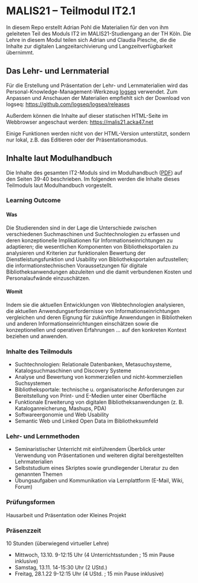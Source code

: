 # MALIS21 – Teilmodul IT2.1

In diesem Repo erstellt Adrian Pohl die Materialien für den von ihm geleiteten Teil des Moduls IT2 im MALIS21-Studiengang an der TH Köln. Die Lehre in diesem Modul teilen sich Adrian und Claudia Piesche, die die Inhalte zur digitalen Langzeitarchivierung und Langzeitverfügbarkeit übernimmt.

## Das Lehr- und Lernmaterial

Für die Erstellung und Präsentation der Lehr- und Lernmaterialien wird das Personal-Knowledge-Management-Werkzeug [logseq](https://logseq.com) verwendet. Zum Anpassen und Anschauen der Materialien empfiehlt sich der Download von logseq: https://github.com/logseq/logseq/releases

Außerdem können die Inhalte auf dieser statischen HTML-Seite im Webbrowser angeschaut werden: https://malis21.acka47.net

Einige Funktionen werden nicht von der HTML-Version unterstützt, sondern nur lokal, z.B. das Editieren oder der Präsentationsmodus.

## Inhalte laut Modulhandbuch

Die Inhalte des gesamten IT2-Moduls sind im Modulhandbuch ([PDF](https://www.th-koeln.de/mam/bilder/studium/studiengaenge/f03/bib_inf_ma/malis_modulhandbuch_ab_sose2022.pdf)) auf den Seiten 39-40 beschrieben. Im folgenden werden die Inhalte dieses Teilmoduls laut Modulhandbuch vorgestellt.

### Learning Outcome

#### Was

Die Studierenden sind in der Lage die Unterschiede zwischen verschiedenen Suchmaschinen und Suchtechnologien zu erfassen und deren konzeptionelle Implikationen für Informationseinrichtungen zu adaptieren; die wesentlichen Komponenten von Bibliotheksportalen zu analysieren und Kriterien zur funktionalen Bewertung der Dienstleistungsfunktion und Usability von Bibliotheksportalen aufzustellen; die informationstechnischen Voraussetzungen für digitale Bibliotheksanwendungen abzuleiten und die damit verbundenen Kosten und Personalaufwände einzuschätzen.

#### Womit

Indem sie die aktuellen Entwicklungen von Webtechnologien analysieren, die aktuellen Anwendungserfordernisse von Informationseinrichtungen vergleichen und deren Eignung für zukünftige Anwendungen in Bibliotheken und anderen Informationseinrichtungen einschätzen sowie die konzeptionellen und operativen Erfahrungen ... auf den konkreten Kontext beziehen und anwenden.

### Inhalte des Teilmoduls
- Suchtechnologien: Relationale Datenbanken, Metasuchsysteme, Katalogsuchmaschinen und Discovery Systeme
- Analyse und Bewertung von kommerziellen und nicht-kommerziellen Suchsystemen
- Bibliotheksportale: technische u. organisatorische Anforderungen zur Bereitstellung von Print- und E-Medien unter einer Oberfläche
- Funktionale Erweiterung von digitalen Bibliotheksanwendungen (z. B. Kataloganreicherung, Mashups, PDA)
- Softwareergonomie und Web Usability
- Semantic Web und Linked Open Data im Bibliotheksumfeld

### Lehr- und Lernmethoden
- Seminaristischer Unterricht mit einführendem Überblick unter Verwendung von Präsentationen und weiteren digital bereitgestellten Lehrmaterialien
- Selbststudium eines Skriptes sowie grundlegender Literatur zu den genannten Themen
- Übungsaufgaben und Kommunikation via Lernplattform (E-Mail, Wiki, Forum)

### Prüfungsformen

Hausarbeit und Präsentation oder Kleines Projekt

### Präsenzzeit

10 Stunden (überwiegend virtueller Lehre)
- Mittwoch, 13.10. 9-12:15 Uhr (4 Unterrichtsstunden ; 15 min Pause inklusive)
- Samstag, 13.11.  14-15:30 Uhr (2 UStd.)
- Freitag, 28.1.22  9-12:15 Uhr (4 UStd. ; 15 min Pause inklusive)